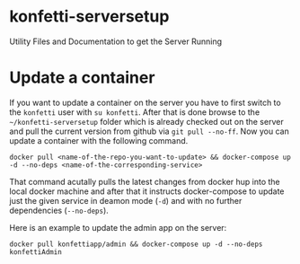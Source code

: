 # konfetti-serversetup
Utility Files and Documentation to get the Server Running

# Update a container
If you want to update a container on the server you have to first switch to the `konfetti` user
with `su konfetti`. After that is done browse to the `~/konfetti-serversetup` folder which is already
checked out on the server and pull the current version from github via `git pull --no-ff`.
Now you can update a container with the following command.
```shell
docker pull <name-of-the-repo-you-want-to-update> && docker-compose up -d --no-deps <name-of-the-corresponding-service>
```
That command acutally pulls the latest changes from docker hup into the local docker machine
and after that it instructs docker-compose to update just the given service in deamon mode (`-d`) and
with no further dependencies (`--no-deps`).

Here is an example to update the admin app on the server:
```shell
docker pull konfettiapp/admin && docker-compose up -d --no-deps konfettiAdmin
```